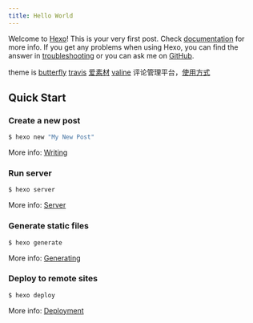 ```yaml
---
title: Hello World
---
```

Welcome to [Hexo](https://hexo.io/)! This is your very first post. Check [documentation](https://hexo.io/docs/) for more info. If you get any problems when using Hexo, you can find the answer in [troubleshooting](https://hexo.io/docs/troubleshooting.html) or you can ask me on [GitHub](https://github.com/hexojs/hexo/issues).

[//]: # (theme is [butterfly]&#40;https://butterfly.js.org/&#41;)
theme is [butterfly](https://butterfly.js.org/)
[travis](https://travis-ci.com/github/BlitheZhu)
[爱素材](https://www.aiaisucai.com/index/index/index.html)
[valine](https://www.leancloud.cn/) 评论管理平台，[使用方式](https://xuqwblog.blog.csdn.net/article/details/107248047)

## Quick Start

### Create a new post

``` bash
$ hexo new "My New Post"
```

More info: [Writing](https://hexo.io/docs/writing.html)

### Run server

``` bash
$ hexo server
```

More info: [Server](https://hexo.io/docs/server.html)

### Generate static files

``` bash
$ hexo generate
```

More info: [Generating](https://hexo.io/docs/generating.html)

### Deploy to remote sites

``` bash
$ hexo deploy
```

More info: [Deployment](https://hexo.io/docs/one-command-deployment.html)

